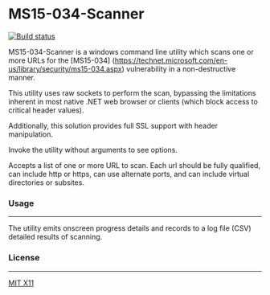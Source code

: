 MS15-034-Scanner
====================

[![Build status](https://ci.appveyor.com/api/projects/status/wyo7192dklvlwc72/branch/master?svg=true)](https://ci.appveyor.com/project/geekmarine72/ms15-034-scanner/branch/master)

MS15-034-Scanner is a windows command line utility which scans one or more URLs for the [MS15-034] (https://technet.microsoft.com/en-us/library/security/ms15-034.aspx) vulnerability in a non-destructive manner.

This utility uses raw sockets to perform the scan, bypassing the limitations inherent in most native .NET web browser or clients (which block access to critical header values). 

Additionally, this solution provides full SSL support with header manipulation. 

Invoke the utility without arguments to see options.  

Accepts a list of one or more URL to scan.  Each url should be fully qualified, can include http or https, can use alternate ports, and can include virtual directories or subsites.

### Usage
------

The utility emits onscreen progress details and records to a log file (CSV) detailed results of scanning.

### License
-------

[MIT X11](http://en.wikipedia.org/wiki/MIT_License)

